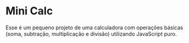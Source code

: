 # Mini Calc

Esse é um pequeno projeto de uma calculadora com operações básicas (soma, subtração, multiplicação e divisão) utilizando JavaScript puro.
